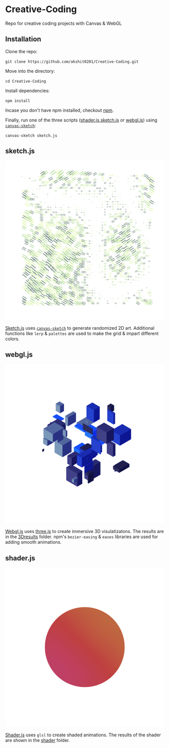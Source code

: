 # Creative-Coding
Repo for creative coding projects with Canvas &amp; WebGL

## Installation

Clone the repo:

`git clone https://github.com/akshit0201/Creative-Coding.git`

Move into the directory:

`cd Creative-Coding`

Install dependencies:

`npm install`

Incase you don't have npm installed, checkout [npm](https://docs.npmjs.com/downloading-and-installing-node-js-and-npm).

Finally, run one of the three scripts ([shader.js](https://github.com/akshit0201/Creative-Coding/blob/main/shader.js),[sketch.js](https://github.com/akshit0201/Creative-Coding/blob/main/sketch.js) or [webgl.js](https://github.com/akshit0201/Creative-Coding/blob/main/webgl.js)) using [`canvas-sketch`](https://github.com/mattdesl/canvas-sketch.git):

`canvas-sketch sketch.js`

## sketch.js

![2D result of sketch.js](result.png)

[Sketch.js](https://github.com/akshit0201/Creative-Coding/blob/main/sketch.js) uses [`canvas-sketch`](https://github.com/mattdesl/canvas-sketch.git) to generate randomized 2D art. Additional functions like `lerp` & `palettes` are used to make the grid & impart different colors.

## webgl.js

![3D gif of webgl.js](3Dresults/gif3D.gif)

[Webgl.js](https://github.com/akshit0201/Creative-Coding/blob/main/webgl.js) uses [three.js](https://threejs.org/) to create immersive 3D visulatizatons. The results are in the [3Dresults](3Dresults) folder. npm's `bezier-easing` & `eases` libraries are used for adding smooth animations.

## shader.js

![Shader animation](shader/shaderanim.gif)

[Shader.js](shader.js) uses `glsl` to create shaded animations. The results of the shader are shown in the [shader](shader) folder. 
